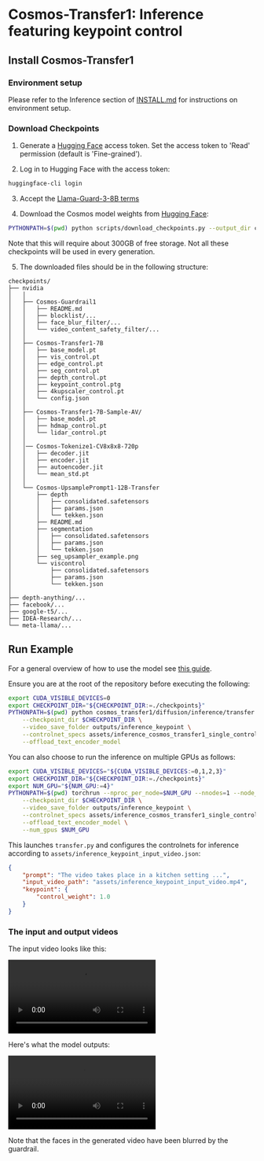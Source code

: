 # Cosmos-Transfer1: Inference featuring keypoint control

## Install Cosmos-Transfer1

### Environment setup

Please refer to the Inference section of [INSTALL.md](/INSTALL.md#inference) for instructions on environment setup.

### Download Checkpoints

1. Generate a [Hugging Face](https://huggingface.co/settings/tokens) access token. Set the access token to 'Read' permission (default is 'Fine-grained').

2. Log in to Hugging Face with the access token:

```bash
huggingface-cli login
```

3. Accept the [Llama-Guard-3-8B terms](https://huggingface.co/meta-llama/Llama-Guard-3-8B)

4. Download the Cosmos model weights from [Hugging Face](https://huggingface.co/collections/nvidia/cosmos-transfer1-67c9d328196453be6e568d3e):

```bash
PYTHONPATH=$(pwd) python scripts/download_checkpoints.py --output_dir checkpoints/
```

Note that this will require about 300GB of free storage. Not all these checkpoints will be used in every generation.

5. The downloaded files should be in the following structure:

```
checkpoints/
├── nvidia
│   │
│   ├── Cosmos-Guardrail1
│   │   ├── README.md
│   │   ├── blocklist/...
│   │   ├── face_blur_filter/...
│   │   └── video_content_safety_filter/...
│   │
│   ├── Cosmos-Transfer1-7B
│   │   ├── base_model.pt
│   │   ├── vis_control.pt
│   │   ├── edge_control.pt
│   │   ├── seg_control.pt
│   │   ├── depth_control.pt
│   │   ├── keypoint_control.ptg
│   │   ├── 4kupscaler_control.pt
│   │   └── config.json
│   │
│   ├── Cosmos-Transfer1-7B-Sample-AV/
│   │   ├── base_model.pt
│   │   ├── hdmap_control.pt
│   │   └── lidar_control.pt
│   │
│   │── Cosmos-Tokenize1-CV8x8x8-720p
│   │   ├── decoder.jit
│   │   ├── encoder.jit
│   │   ├── autoencoder.jit
│   │   └── mean_std.pt
│   │
│   └── Cosmos-UpsamplePrompt1-12B-Transfer
│       ├── depth
│       │   ├── consolidated.safetensors
│       │   ├── params.json
│       │   └── tekken.json
│       ├── README.md
│       ├── segmentation
│       │   ├── consolidated.safetensors
│       │   ├── params.json
│       │   └── tekken.json
│       ├── seg_upsampler_example.png
│       └── viscontrol
│           ├── consolidated.safetensors
│           ├── params.json
│           └── tekken.json
│
├── depth-anything/...
├── facebook/...
├── google-t5/...
├── IDEA-Research/...
└── meta-llama/...
```

## Run Example

For a general overview of how to use the model see [this guide](inference_cosmos_transfer1_7b.md).

Ensure you are at the root of the repository before executing the following:

```bash
export CUDA_VISIBLE_DEVICES=0
export CHECKPOINT_DIR="${CHECKPOINT_DIR:=./checkpoints}"
PYTHONPATH=$(pwd) python cosmos_transfer1/diffusion/inference/transfer.py \
    --checkpoint_dir $CHECKPOINT_DIR \
    --video_save_folder outputs/inference_keypoint \
    --controlnet_specs assets/inference_cosmos_transfer1_single_control_keypoint.json \
    --offload_text_encoder_model
```

You can also choose to run the inference on multiple GPUs as follows:

```bash
export CUDA_VISIBLE_DEVICES="${CUDA_VISIBLE_DEVICES:=0,1,2,3}"
export CHECKPOINT_DIR="${CHECKPOINT_DIR:=./checkpoints}"
export NUM_GPU="${NUM_GPU:=4}"
PYTHONPATH=$(pwd) torchrun --nproc_per_node=$NUM_GPU --nnodes=1 --node_rank=0 cosmos_transfer1/diffusion/inference/transfer.py \
    --checkpoint_dir $CHECKPOINT_DIR \
    --video_save_folder outputs/inference_keypoint \
    --controlnet_specs assets/inference_cosmos_transfer1_single_control_keypoint.json \
    --offload_text_encoder_model \
    --num_gpus $NUM_GPU
```

This launches `transfer.py` and configures the controlnets for inference according to `assets/inference_keypoint_input_video.json`:

```json
{
    "prompt": "The video takes place in a kitchen setting ...",
    "input_video_path": "assets/inference_keypoint_input_video.mp4",
    "keypoint": {
        "control_weight": 1.0
    }
}
```

### The input and output videos

The input video looks like this:

<video src="https://github.com/user-attachments/assets/b28096ca-ce47-4fb8-8d41-7a7e14104cf0">
  Your browser does not support the video tag.
</video>


Here's what the model outputs:

<video src="https://github.com/user-attachments/assets/493eae48-8fbb-4692-9700-16d78ffddad1">
  Your browser does not support the video tag.
</video>

Note that the faces in the generated video have been blurred by the guardrail.
